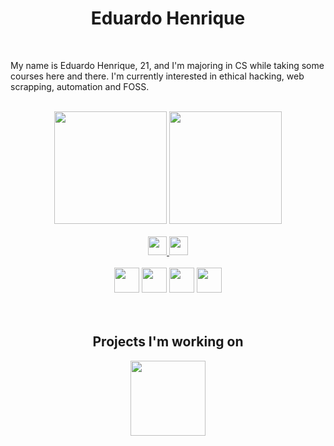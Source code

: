 <h1 align="center">Eduardo Henrique</h1>

<br>

My name is Eduardo Henrique, 21, and I'm majoring in CS while taking some courses here and there. I'm currently interested in ethical hacking, web scrapping, automation and FOSS.

<br>

<div align="center">
  <img height="180em" src="https://github-readme-stats.vercel.app/api?username=ed-henrique&show_icons=true&theme=tokyonight" />
  <img height="180em" src="https://github-readme-stats.vercel.app/api/top-langs/?username=ed-henrique&layout=compact&theme=tokyonight" />
</div>

<br>

<div align="center">
  <a href="https://www.instagram.com/ed.hfm/" target="_blank">
    <img height="30em" src="https://img.shields.io/badge/Instagram-E4405F?style=for-the-badge&logo=instagram&logoColor=white">
  </a>
  <a href="www.linkedin.com/in/ed-hfm" target="_blank">
    <img height="30em" src="https://img.shields.io/badge/LinkedIn-0077B5?style=for-the-badge&logo=linkedin&logoColor=white">
  </a>
</div>

<br>

<div style="background-image: url(https://placehold.it/150/ffffff/ff0000);" align="center">
  <img height="40em" src="https://cdn.jsdelivr.net/gh/devicons/devicon/icons/python/python-plain.svg" />
  <img height="40em" src="https://cdn.jsdelivr.net/gh/devicons/devicon/icons/c/c-plain.svg" />
  <img height="40em" src="https://cdn.jsdelivr.net/gh/devicons/devicon/icons/cplusplus/cplusplus-plain.svg" />
  <img height="40em" src="https://cdn.jsdelivr.net/gh/devicons/devicon/icons/photoshop/photoshop-plain.svg" />
</div>

<br>
<br>

<h2 align="center">Projects I'm working on</h2>

<div align="center">
  <img height="120em" src="https://github-readme-stats.vercel.app/api/pin/?username=ed-henrique&repo=manga-cli-br&theme=tokyonight">
</div>
